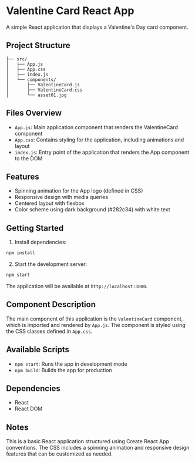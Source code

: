 # Valentine Card React App

A simple React application that displays a Valentine's Day card component.

## Project Structure

```
├── src/
│   ├── App.js
│   ├── App.css
│   ├── index.js
│   └── components/
│       ├── ValentineCard.js
│       ├── ValentineCard.css
│       └── asset01.jpg 
```

## Files Overview

- `App.js`: Main application component that renders the ValentineCard component
- `App.css`: Contains styling for the application, including animations and layout
- `index.js`: Entry point of the application that renders the App component to the DOM

## Features

- Spinning animation for the App logo (defined in CSS)
- Responsive design with media queries
- Centered layout with flexbox
- Color scheme using dark background (#282c34) with white text

## Getting Started

1. Install dependencies:
```bash
npm install
```

2. Start the development server:
```bash
npm start
```

The application will be available at `http://localhost:3000`.

## Component Description

The main component of this application is the `ValentineCard` component, which is imported and rendered by `App.js`. The component is styled using the CSS classes defined in `App.css`.

## Available Scripts

- `npm start`: Runs the app in development mode
- `npm build`: Builds the app for production

## Dependencies

- React
- React DOM

## Notes

This is a basic React application structured using Create React App conventions. The CSS includes a spinning animation and responsive design features that can be customized as needed.
